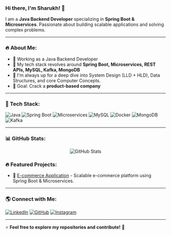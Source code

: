 ### Hi there, I'm Sharukh! 👋

I am a **Java Backend Developer** specializing in **Spring Boot & Microservices**. Passionate about building scalable applications and solving complex problems.

---

### 🔥 About Me:
- 💼 Working as a Java Backend Developer
- 🚀 My tech stack revolves around **Spring Boot, Microservices, REST APIs, MySQL, Kafka, MongoDB**
- 🌱 I'm always up for a deep dive into System Design (LLD + HLD), Data Structures, and core Computer Concepts.
- 🎯 Goal: Crack a **product-based company**

---

### 🚀 Tech Stack:
![Java](https://img.shields.io/badge/Java-ED8B00?style=for-the-badge&logo=java&logoColor=white)
![Spring Boot](https://img.shields.io/badge/Spring%20Boot-6DB33F?style=for-the-badge&logo=spring-boot&logoColor=white)
![Microservices](https://img.shields.io/badge/Microservices-ff9800?style=for-the-badge)
![MySQL](https://img.shields.io/badge/MySQL-4479A1?style=for-the-badge&logo=mysql&logoColor=white)
![Docker](https://img.shields.io/badge/Docker-2496ED?style=for-the-badge&logo=docker&logoColor=white)
![MongoDB](https://img.shields.io/badge/MongoDB-47A248?style=for-the-badge&logo=mongodb&logoColor=white)
![Kafka](https://img.shields.io/badge/Apache%20Kafka-231F20?style=for-the-badge&logo=apache-kafka&logoColor=white)

---

### 📊 GitHub Stats:
<p align="center">
  <img src="https://github-readme-stats.vercel.app/api?username=My&show_icons=true&theme=tokyonight" alt="GitHub Stats" />
</p

---

### 🔥 Featured Projects:
- 🚀 [E-commerce Application](https://github.com/your-repo) - Scalable e-commerce platform using Spring Boot & Microservices.

---

### 🌎 Connect with Me:
[![LinkedIn](https://img.shields.io/badge/LinkedIn-0077B5?style=for-the-badge&logo=linkedin&logoColor=white)](https://www.linkedin.com/in/mahammad-sharukh-shaik-6426a7217?lipi=urn%3Ali%3Apage%3Ad_flagship3_profile_view_base_contact_details%3BGvj2GN%2BVTUWSLGz7lRXgaw%3D%3D)
[![GitHub](https://img.shields.io/badge/GitHub-181717?style=for-the-badge&logo=github&logoColor=white)](https://github.com/Sharukh)
[![Instagram](https://img.shields.io/badge/Instagram-E4405F?style=for-the-badge&logo=instagram&logoColor=white)](https://www.instagram.com/sharukh_shaikh_0786?igsh=ZmZodGZ6c3VyaHVt)

---

⭐ **Feel free to explore my repositories and contribute!** 🚀
